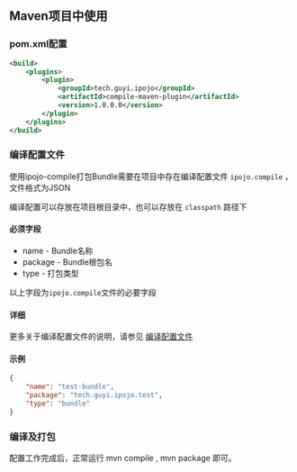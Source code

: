 
## Maven项目中使用

### pom.xml配置

```xml
<build>
    <plugins>
        <plugin>
            <groupId>tech.guyi.ipojo</groupId>
            <artifactId>compile-maven-plugin</artifactId>
            <version>1.0.0.0</version>
        </plugin>
    </plugins>
</build>
```

### 编译配置文件 

使用ipojo-compile打包Bundle需要在项目中存在编译配置文件 <code>ipojo.compile</code> ， 文件格式为JSON

编译配置可以存放在项目根目录中，也可以存放在 <code>classpath</code> 路径下

#### 必须字段

* name - Bundle名称
* package - Bundle根包名
* type - 打包类型

以上字段为<code>ipojo.compile</code>文件的必要字段

#### 详细

更多关于编译配置文件的说明，请参见 [编译配置文件](configuration.md)

#### 示例

``` json
{
    "name": "test-bundle",
    "package": "tech.guyi.ipojo.test",
    "type": "bundle"
}
```

### 编译及打包

配置工作完成后，正常运行 mvn compile , mvn package 即可。